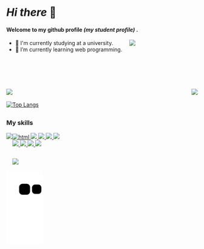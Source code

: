 # _Hi there_ 👻
#### Welcome to my github profile _(my student profile)_ .

<img width="180em" align="right" src="https://c.tenor.com/zE4ozkXHGWAAAAAC/sylveon.gif">

- 🍪 I'm currently studying at a university.
- 🍪 I’m currently learning web programming.

<br><br><br>
##
<div>
  <img align="right" src="https://c.tenor.com/SMVw1SHxtI8AAAAi/cute-pokemon-mew.gif">
  <img height="170em" src="https://github-readme-stats.vercel.app/api?username=Angelobpixel&show_icons=true&theme=github_dark">
  
  [![Top Langs](https://github-readme-stats.vercel.app/api/top-langs/?username=anuraghazra&theme=github_dark)](https://github.com/Angelobpixel/github-readme-stats)
  
</div>

##

### My skills

<div style="display : inline_block">
  <img align="left" height="80em" src="https://c.tenor.com/vYhrJmhMswcAAAAi/pokemon-snorlax.gif"/>
  <a href="https://github.com/Dbaljeet" target="__blank">
  <img alt="html" src="https://img.shields.io/badge/HTML5-E34F26?style=for-the-badge&logo=html5&logoColor=white">
  <img src="https://img.shields.io/badge/Python-3776AB?style=for-the-badge&logo=python&logoColor=white">
  <img src="https://img.shields.io/badge/CSS3-1572B6?style=for-the-badge&logo=css3&logoColor=white">
  <img src="https://img.shields.io/badge/JavaScript-323330?style=for-the-badge&logo=javascript&logoColor=F7DF1E">
  <img src="https://img.shields.io/badge/Java-ED8B00?style=for-the-badge&logo=java&logoColor=white">
  </a>
  <br>
  <a href="https://github.com/Angelobpixel" target="__blank">
  <img src="https://img.shields.io/badge/PostgreSQL-316192?style=for-the-badge&logo=postgresql&logoColor=white">
  <img src="https://img.shields.io/badge/Unity-100000?style=for-the-badge&logo=unity&logoColor=white">
  <img src="https://aleen42.github.io/badges/src/photoshop.svg">
  <img width="30px" src="https://upload.wikimedia.org/wikipedia/commons/a/a7/React-icon.svg">
  </a>
</div>

##

<img width="80em" src="https://c.tenor.com/nJii5TIa6DsAAAAi/pokemon_jolteon_run-pokemon.gif">



![Snake animation](https://github.com/Angelobpixel/Angelobpixel/blob/output/github-contribution-grid-snake.svg)

##
